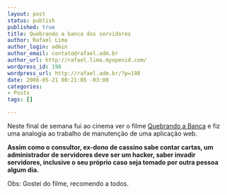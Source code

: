 ```yaml
--- 
layout: post
status: publish
published: true
title: Quebrando a banca dos servidores
author: Rafael Lima
author_login: admin
author_email: contato@rafael.adm.br
author_url: http://rafael.lima.myopenid.com/
wordpress_id: 198
wordpress_url: http://rafael.adm.br/?p=198
date: 2008-05-21 00:21:05 -03:00
categories: 
- Posts
tags: []

---
```

Neste final de semana fui ao cinema ver o filme <a href="http://www.youtube.com/watch?v=NGFoCtDUGy8">Quebrando a Banca</a> e fiz uma analogia ao trabalho de manutenção de uma aplicação web.

<strong>Assim como o consultor, ex-dono de cassino sabe contar cartas, um administrador de servidores deve ser um hacker, saber invadir servidores, inclusive o seu próprio caso seja tomado por outra pessoa algum dia.</strong>

Obs: Gostei do filme, recomendo a todos.
